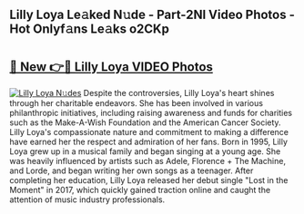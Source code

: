 ## Lilly Loya Le𝚊ked N𝚞de - Part-2Nl Video Photos - Hot Onlyf𝚊ns Le𝚊ks o2CKp

# <h2><a href="http://ac20045.deff.icu/?id=Lilly+Loya">🔗 New 👉🔴 Lilly Loya VIDEO Photos</a></h2>

[![Lilly Loya N𝚞des](https://i.imgur.com/rIISA9y.gif)](http://ac20045.deff.icu/?id=Lilly+Loya)
Despite the controversies, Lilly Loya's heart shines through her charitable endeavors. She has been involved in various philanthropic initiatives, including raising awareness and funds for charities such as the Make-A-Wish Foundation and the American Cancer Society. Lilly Loya's compassionate nature and commitment to making a difference have earned her the respect and admiration of her fans. Born in 1995, Lilly Loya grew up in a musical family and began singing at a young age. She was heavily influenced by artists such as Adele, Florence + The Machine, and Lorde, and began writing her own songs as a teenager. After completing her education, Lilly Loya released her debut single "Lost in the Moment" in 2017, which quickly gained traction online and caught the attention of music industry professionals.
